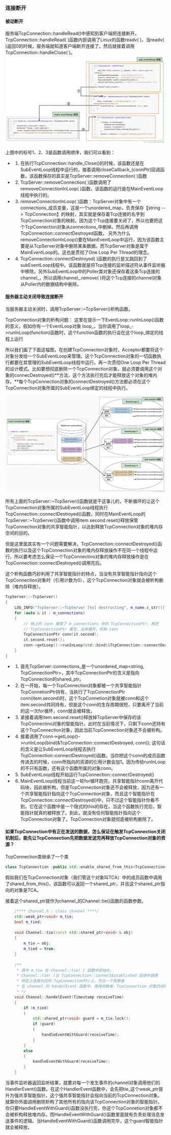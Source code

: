 ### 连接断开

#### 被动断开
服务端TcpConnection::handleRead()中感知到客户端把连接断开。TcpConnection::handleRead( )函数内部调用了Linux的函数readv( )，当readv( )返回0的时候，服务端就知道客户端断开连接了。然后就接着调用TcpConnection::handleClose( )。
![alt text](photos/close1.png)

上图中的标号1、2、3是函数调用顺序，我们可以看到：
- 1. 在执行TcpConnection::handle_Close()的时候，该函数还是在SubEventLoop线程中运行的，接着调用closeCallback_(connPtr)回调函数，该函数保存的其实是TcpServer::removeConnection( )函数
- 2. TcpServer::removeConnection( )函数调用了remvoveConnectionInLoop( )函数，该函数的运行是在MainEventLoop线程中执行的。
- 3. removeConnectionInLoop( )函数：TcpServer对象中有一个connections_成员变量，这是一个unordered_map，负责保存【string --> TcpConnection】的映射，其实就是保存着Tcp连接的名字到TcpConnection对象的映射。因为这个Tcp连接要关闭了，所以也要把这个TcpConnection对象从connections_中删掉。然后再调用TcpConnection::connectDestroyed函数。
另外为什么removeConnectionInLoop()要在MainEventLoop中运行，因为该函数主要是从TcpServer对象中删除某条数据。而TcpServer对象是属于MainEventLoop的。这也是贯彻了One Loop Per Thread的理念。
- 4. TcpConnection::connectDestroyed( )函数的执行是又跳回到了subEventLoop线程中。该函数就是将Tcp连接的监听描述符从事件监听器中移除。另外SubEventLoop中的Poller类对象还保存着这条Tcp连接的channel_，所以调用channel_.remove( )将这个Tcp连接的channel对象从Poller内的数据结构中删除。

#### 服务器主动关闭导致连接断开

当服务器主动关闭时，调用TcpServer::~TcpServer()析构函数。

TcpConnection对象的析构问题：
这里在提示一下EventLoop::runInLoop()函数的意义，假如你有一个EventLoop对象 loop_，当你调用了loop_->runInLoop(function)函数时，这个function函数的执行会在这个loop_绑定的线程上运行

所以我们画了下面这幅图，在创建TcpConnection对象时，Acceptor都要将这个对象分发给一个SubEventLoop来管理。这个TcpConnection对象的一切函数执行都要在其管理的SubEventLoop线程中运行。再一次贯彻One Loop Per Thread的设计模式。比如要想彻底删除一个TcpConnection对象，就必须要调用这个对象的connecDestroyed()**方法，这个方法执行完后才能释放这个对象的堆内存。**每个TcpConnection对象的connectDestroyed()方法都必须在这个TcpConnection对象所属的SubEventLoop绑定的线程中执行。

![alt text](photos/close2.png)

所有上面的TcpServer::~TcpServer()函数就是干这事儿的，不断循环的让这个TcpConnection对象所属的SubEventLoop线程执行TcpConnection::connectDestroyed()函数，同时在MainEventLoop的TcpServer::~TcpServer()函数中调用item.second.reset()释放保管TcpConnection对象的共享智能指针，以达到释放TcpConnection对象的堆内存空间的目的。

但是这里面其实有一个问题需要解决，TcpConnection::connectDestroyed()函数的执行以及这个TcpConnection对象的堆内存释放操作不在同一个线程中运行，所以要考虑怎么保证一个TcpConnectino对象的堆内存释放操作是在TcpConnection::connectDestroyed()调用完后。

这个析构函数巧妙利用了共享智能指针的特点，当没有共享智能指针指向这个TcpConnection对象时（引用计数为0），这个TcpConnection对象就会被析构删除（堆内存释放）。

```C++
TcpServer::~TcpServer()
{
    LOG_INFO("TcpServer::~TcpServer [%s] destructing", m_name.c_str());
    for (auto & it : m_connections)
    {
        // 栈上的 conn 接管了 m_connections 中的 TcpConnectionPtr，再把
        // TcpConnectionPtr 置空，出来循环，析构 conn
        TcpConnectionPtr conn(it.second);
        it.second.reset();
        conn->getLoop()->runInLoop(std::bind(&TcpConnection::connectDestroyed, conn));
    }
}
```

- 1. 首先TcpServer::connections_是一个unordered_map<string, TcpConnectionPtr>，其中TcpConnectionPtr的含义是指向TcpConnection的shared_ptr。
- 2. 在一开始，每一个TcpConnection对象都被一个共享智能指针TcpConnetionPtr持有，当执行了TcpConnectionPtr conn(item.second)时，这个TcpConnetion对象就被conn和这个item.second共同持有，但是这个conn的生存周期很短，只要离开了当前的这一次for循环，conn就会被释放。
- 3. 紧接着调用item.second.reset()释放掉TcpServer中保存的该TcpConnectino对象的智能指针。此时在当前情况下，只剩下conn还持有这个TcpConnection对象，因此当前TcpConnection对象还不会被析构。
- 4. 接着调用了conn->getLoop()->runInLoop(bind(&TcpConnection::connectDestroyed, conn));
这句话的含义是让SubEventLoop线程去执行TcpConnection::connectDestroyed()函数。当你把这个conn的成员函数传进去的时候，conn所指向的资源的引用计数会加1。因为传给runInLoop的不只有函数，还有这个函数所属的对象conn。
- 5. SubEventLoop线程开始运行TcpConnection::connectDestroyed()
- 6. MainEventLoop线程当前这一轮for循环跑完，共享智能指针conn离开代码块，因此被析构，但是TcpConnection对象还不会被释放，因为还有一个共享智能指针指向这个TcpConnection对象，而且这个智能指针在TcpConnection::connectDestroyed()中，只不过这个智能指针你看不到，它在这个函数中是一个隐式的this的存在。当这个函数执行完后，智能指针就真的被释放了。到此，就没有任何智能指针指向这个TcpConnection对象了。TcpConnection对象就彻底被析构删除了。

#### 如果TcpConnection中有正在发送的数据，怎么保证在触发TcpConnection关闭机制后，能先让TcpConnection先把数据发送完再释放TcpConnection对象的资源？

TcpConnection类继承了一个类
```C++
class TcpConnection :public std::enable_shared_from_this<TcpConnection>
```

假如我们在TcpConnection对象（我们管这个对象叫TCA）中的成员函数中调用了shared_from_this()，该函数可以返回一个shared_ptr，并且这个shared_ptr指向的对象是TCA。

接着这个shared_ptr就作为channel_的Channel::tie()函数的函数参数。

```C++
    /**** channel.h : class channel ****/ 
    std::weak_ptr<void> m_tie;
    bool m_tied;

    void Channel::tie(const std::shared_ptr<void> & obj)
    {
        m_tie = obj;
        m_tied = true;
    }

    /**
     * 其中 m_tie 在 Channel::tie( ) 函数中初始化，
     * Channel::tie( )在 TcpConnection::connectEstablished 回调中调用
     * 绑定上连接对应的 TcpConnectionPtr上，充当一个观察者
     * 在 channel 的 handelEvent 函数中，使用观察者，TcpConnection 对象的线程安全
     * */ 
    void Channel::handelEvent(Timestamp receiveTime)
    {
        if (m_tied)
        {
            std::shared_ptr<void> guard = m_tie.lock();
            if (guard)
            {
                handleEventWithGuard(receiveTime);
            }
        }
        else
        {
            handleEventWithGuard(receiveTime);
        }
    }
```

当事件监听器返回监听结果，就要对每一个发生事件的channel对象调用他们的HandlerEvent()函数。在这个HandlerEvent函数中，会先把tie_这个weak_ptr提升为强共享智能指针。这个强共享智能指针会指向当前的TcpConnection对象。就算你外面调用删除析构了其他所有的指向该TcpConnection对象的智能指针。你只要HandleEventWithGuard()函数没执行完，你这个TcpConnetion对象都不会被析构释放堆内存。而HandleEventWithGuard()函数里面就有负责处理消息发送事件的逻辑。当HandleEventWithGuard()函数调用完毕，这个guard智能指针就会被释放。


